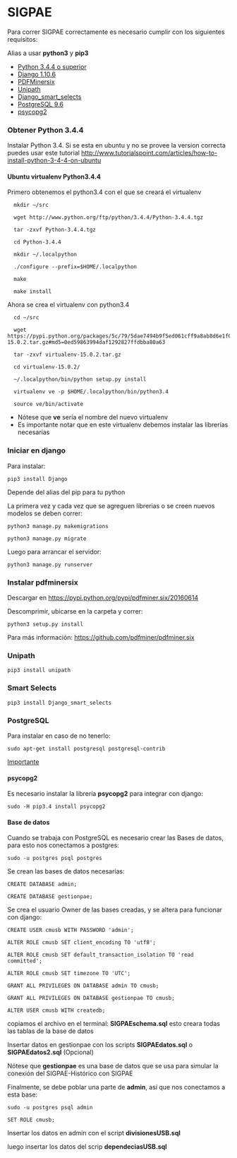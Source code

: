 # SIGPAE

Para correr SIGPAE correctamente es necesario cumplir con los siguientes requisitos:

  Alias a usar **python3** y **pip3**

  - [Python 3.4.4 o superior](#obtener-python-344)
  - [Django 1.10.6](#iniciar-en-django)
  - [PDFMinersix](#instalar-pdfminersix)
  - [Unipath](#unipath)
  - [Django_smart_selects](#smart-selects)
  - [PostgreSQL 9.6](#postgresql)
  - [psycopg2](#psycopg2)

### Obtener Python 3.4.4

Instalar Python 3.4. Si se esta en ubuntu y no se provee la version correcta puedes usar este tutorial
http://www.tutorialspoint.com/articles/how-to-install-python-3-4-4-on-ubuntu


  #### Ubuntu virtualenv Python3.4.4

Primero obtenemos el python3.4 con el que se creará el virtualenv

      mkdir ~/src

      wget http://www.python.org/ftp/python/3.4.4/Python-3.4.4.tgz

      tar -zxvf Python-3.4.4.tgz

      cd Python-3.4.4

      mkdir ~/.localpython

      ./configure --prefix=$HOME/.localpython

      make

      make install

Ahora se crea el virtualenv con python3.4

      cd ~/src

      wget https://pypi.python.org/packages/5c/79/5dae7494b9f5ed061cff9a8ab8d6e1f02db352f3facf907d9eb614fb80e9/virtualenv-15.0.2.tar.gz#md5=0ed59863994daf1292827ffdbba80a63

      tar -zxvf virtualenv-15.0.2.tar.gz

      cd virtualenv-15.0.2/

      ~/.localpython/bin/python setup.py install

      virtualenv ve -p $HOME/.localpython/bin/python3.4

      source ve/bin/activate  

  - Nótese que **ve** sería el nombre del nuevo virtualenv
  - Es importante notar que en este virtualenv debemos instalar las librerías necesarias

### Iniciar en django

Para instalar:

    pip3 install Django

  Depende del alias del pip para tu python

La primera vez y cada vez que se agreguen librerias o se creen nuevos modelos se deben correr:

    python3 manage.py makemigrations 
    
    python3 manage.py migrate

Luego para arrancar el servidor:

    python3 manage.py runserver

### Instalar pdfminersix

  Descargar en https://pypi.python.org/pypi/pdfminer.six/20160614

  Descomprimir, ubicarse en la carpeta y correr:

    python3 setup.py install

  Para más información: https://github.com/pdfminer/pdfminer.six
	
### Unipath
  
    pip3 install unipath

### Smart Selects

    pip3 install Django_smart_selects

### PostgreSQL
  
  Para instalar en caso de no tenerlo:

    sudo apt-get install postgresql postgresql-contrib

  [Importante](#base-de-datos)

  #### psycopg2
  Es necesario instalar la librería **psycopg2** para integrar con django:

    sudo -H pip3.4 install psycopg2

#### Base de datos

  Cuando se trabaja con PostgreSQL es necesario crear las Bases de datos, para esto nos conectamos a postgres:

    sudo -u postgres psql postgres

  Se crean las bases de datos necesarias:

    CREATE DATABASE admin;

    CREATE DATABASE gestionpae;

  Se crea el usuario Owner de las bases creadas, y se altera para funcionar con django:

    CREATE USER cmusb WITH PASSWORD 'admin';

    ALTER ROLE cmusb SET client_encoding TO 'utf8';

    ALTER ROLE cmusb SET default_transaction_isolation TO 'read committed';

    ALTER ROLE cmusb SET timezone TO 'UTC';

    GRANT ALL PRIVILEGES ON DATABASE admin TO cmusb;

    GRANT ALL PRIVILEGES ON DATABASE gestionpae TO cmusb;
    
    ALTER USER cmusb WITH createdb;
    

  copiamos el archivo en el terminal: **SIGPAEschema.sql** esto creara todas las tablas de la base de datos

  Insertar datos en gestionpae con los scripts **SIGPAEdatos.sql** o **SIGPAEdatos2.sql** (Opcional)

  Nótese que **gestionpae** es una base de datos que se usa para simular la conexión del SIGPAE-Histórico con SIGPAE

  Finalmente, se debe poblar una parte de **admin**, así que nos conectamos a esta base:

    sudo -u postgres psql admin  

    SET ROLE cmusb;  

  Insertar los datos en admin con el script **divisionesUSB.sql**
  
  luego insertar los datos del scrip **dependeciasUSB.sql**
